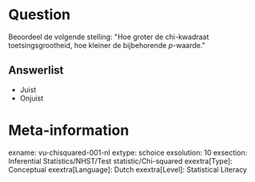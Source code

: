 Question
========
Beoordeel de volgende stelling: "Hoe groter de chi-kwadraat toetsingsgrootheid, hoe kleiner de bijbehorende *p*-waarde."

Answerlist
----------
* Juist
* Onjuist

Meta-information
================
exname: vu-chisquared-001-nl
extype: schoice
exsolution: 10
exsection: Inferential Statistics/NHST/Test statistic/Chi-squared
exextra[Type]: Conceptual
exextra[Language]: Dutch
exextra[Level]: Statistical Literacy